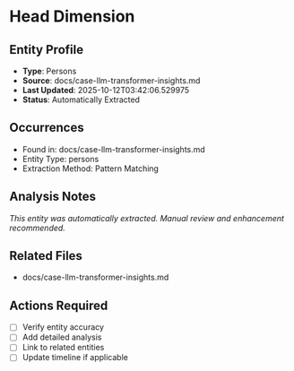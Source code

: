 # Head Dimension

## Entity Profile
- **Type**: Persons
- **Source**: docs/case-llm-transformer-insights.md
- **Last Updated**: 2025-10-12T03:42:06.529975
- **Status**: Automatically Extracted

## Occurrences
- Found in: docs/case-llm-transformer-insights.md
- Entity Type: persons
- Extraction Method: Pattern Matching

## Analysis Notes
*This entity was automatically extracted. Manual review and enhancement recommended.*

## Related Files
- docs/case-llm-transformer-insights.md

## Actions Required
- [ ] Verify entity accuracy
- [ ] Add detailed analysis
- [ ] Link to related entities
- [ ] Update timeline if applicable
